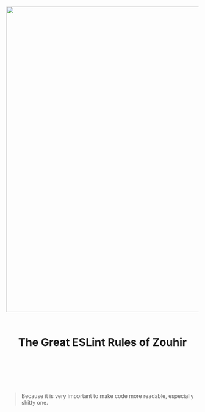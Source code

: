 <h1 align="center">

<img src="https://fanart.tv/fanart/movies/76493/moviebackground/the-dictator-5070bfe79c3a8.jpg" width="800" />

<br />
<br />

The Great ESLint Rules of Zouhir

<br />
<br />

</h1>

> Because it is very important to make code more readable, especially shitty one.
